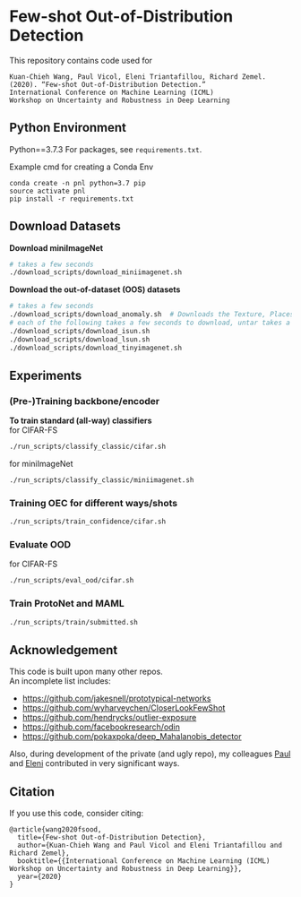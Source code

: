 # Few-shot Out-of-Distribution Detection
This repository contains code used for 
```
Kuan-Chieh Wang, Paul Vicol, Eleni Triantafillou, Richard Zemel. 
(2020). “Few-shot Out-of-Distribution Detection.” 
International Conference on Machine Learning (ICML) 
Workshop on Uncertainty and Robustness in Deep Learning
```


## Python Environment

Python==3.7.3
For packages, see `requirements.txt`.

Example cmd for creating a Conda Env
```
conda create -n pnl python=3.7 pip
source activate pnl
pip install -r requirements.txt
```


## Download Datasets

**Download miniImageNet**
```bash
# takes a few seconds
./download_scripts/download_miniimagenet.sh
```


**Download the out-of-dataset (OOS) datasets**
```bash
# takes a few seconds
./download_scripts/download_anomaly.sh  # Downloads the Texture, Places, and notMNIST datasets
# each of the following takes a few seconds to download, untar takes a few minutes (<5)
./download_scripts/download_isun.sh
./download_scripts/download_lsun.sh
./download_scripts/download_tinyimagenet.sh
```


## Experiments

### (Pre-)Training backbone/encoder

**To train standard (all-way) classifiers**  
for CIFAR-FS
```bash
./run_scripts/classify_classic/cifar.sh
```
for miniImageNet
```bash
./run_scripts/classify_classic/miniimagenet.sh
```

### Training OEC for different ways/shots  
```bash
./run_scripts/train_confidence/cifar.sh
```


### Evaluate OOD   
for CIFAR-FS
```bash
./run_scripts/eval_ood/cifar.sh
```


### Train ProtoNet and MAML 
```bash
./run_scripts/train/submitted.sh
```


## Acknowledgement
This code is built upon many other repos.   
An incomplete list includes:
* https://github.com/jakesnell/prototypical-networks
* https://github.com/wyharveychen/CloserLookFewShot
* https://github.com/hendrycks/outlier-exposure
* https://github.com/facebookresearch/odin
* https://github.com/pokaxpoka/deep_Mahalanobis_detector

Also, during development of the private (and ugly repo), my colleagues [Paul](https://github.com/asteroidhouse) and [Eleni](https://github.com/eleniTriantafillou) contributed in very significant ways.

## Citation

If you use this code, consider citing:

```
@article{wang2020fsood,
  title={Few-shot Out-of-Distribution Detection},
  author={Kuan-Chieh Wang and Paul Vicol and Eleni Triantafillou and Richard Zemel},
  booktitle={{International Conference on Machine Learning (ICML) Workshop on Uncertainty and Robustness in Deep Learning}},
  year={2020}
}
```
